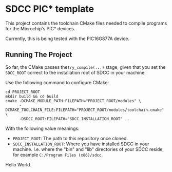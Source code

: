 # SDCC PIC* template

This project contains the toolchain CMake files needed to compile programs for the Microchip's PIC* devices.

Currently, this is being tested with the PIC16G877A device.


## Running The Project

So far, the CMake passes the`try_compile(...)` stage, given that you set the `SDCC_ROOT` correct to the installation root of SDCC in your machine.

Use the following command to configure CMake:

```
cd PROJECT_ROOT
mkdir build && cd build
cmake -DCMAKE_MODULE_PATH:FILEPATH="PROJECT_ROOT/modules" \
      -DCMAKE_TOOLCHAIN_FILE:FILEPATH="PROJECT_ROOT/modules/toolchain.cmake" \
      -DSDCC_ROOT:FILEPATH="SDCC_INSTALLATION_ROOT" ..
```

With the following value meanings:
  - `PROJECT_ROOT`: The path to this repository once cloned.
  - `SDCC_INSTALLATION_ROOT`: Where you have installed SDCC in your machine. I.e. where the "bin" and "lib" directories of your SDCC reside, for example `C:/Program Files (x86)/sdcc`.


Hello World.
